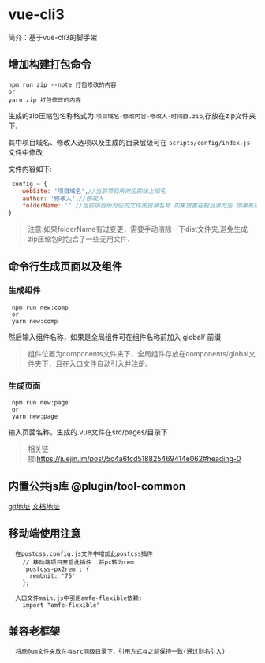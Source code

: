 # vue-cli3

简介：基于vue-cli3的脚手架

## 增加构建打包命令
```
npm run zip --note 打包修改的内容
or
yarn zip 打包修改的内容
```
生成的zip压缩包名称格式为:`项目域名-修改内容-修改人-时间戳.zip`,存放在zip文件夹下. 

其中项目域名、修改人选项以及生成的目录层级可在 `scripts/config/index.js` 文件中修改

文件内容如下:
```javascript
 config = {
    webSite: '项目域名',//当前项目所对应的线上域名
    author: '修改人',//修改人
    folderName: '' //当前项目所对应的文件夹目录名称 如果放置在根目录为空 如果有层级则如:/pagesV2/User/DriverList/  不要有空格
}
```
> 注意:如果folderName有过变更，需要手动清除一下dist文件夹,避免生成zip压缩包时包含了一些无用文件.

## 命令行生成页面以及组件

### 生成组件
```
 npm run new:comp  
 or 
 yarn new:comp
```
然后输入组件名称，如果是全局组件可在组件名称前加入 global/ 前缀

> 组件位置为components文件夹下，全局组件存放在components/global文件夹下，且在入口文件自动引入并注册。

### 生成页面

```
 npm run new:page  
 or 
 yarn new:page
```
输入页面名称，生成的.vue文件在src/pages/目录下

> 相关链接:https://juejin.im/post/5c4a6fcd518825469414e062#heading-0

## 内置公共js库   @plugin/tool-common

[git地址](https://uugit.mit.cn/Web/PubLibs/UUPT.Bomb/Bomb.Materials/tree/master/plugins/common)
[文档地址](http://uunote.mit.cn/uunote/#/index/doc/4)

## 移动端使用注意
```
  在postcss.config.js文件中增加此postcss插件
    // 移动端项目开启此插件  将px转为rem
    'postcss-px2rem': {
      remUnit: '75'
    };

  入口文件main.js中引用amfe-flexible依赖:
    import "amfe-flexible"

```

## 兼容老框架
```
  将原@um文件夹放在与src同级目录下，引用方式与之前保持一致(通过别名引入)
```


